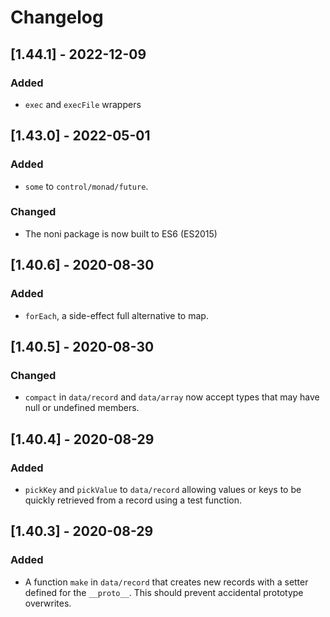 # Changelog

## [1.44.1] - 2022-12-09

### Added
- `exec` and `execFile` wrappers

## [1.43.0] - 2022-05-01

### Added
- `some` to `control/monad/future`.

### Changed
- The noni package is now built to ES6 (ES2015)

## [1.40.6] - 2020-08-30

### Added

- `forEach`, a side-effect full alternative to map.

## [1.40.5] - 2020-08-30

### Changed
- `compact` in `data/record` and `data/array` now accept types that may have
null or undefined members.

## [1.40.4] - 2020-08-29

### Added

- `pickKey` and `pickValue` to `data/record` allowing values or keys to be
quickly retrieved from a record using a test function.

## [1.40.3] - 2020-08-29

### Added 

- A function `make` in `data/record` that creates new records with a setter
defined for the `__proto__`. This should prevent accidental prototype 
overwrites.
